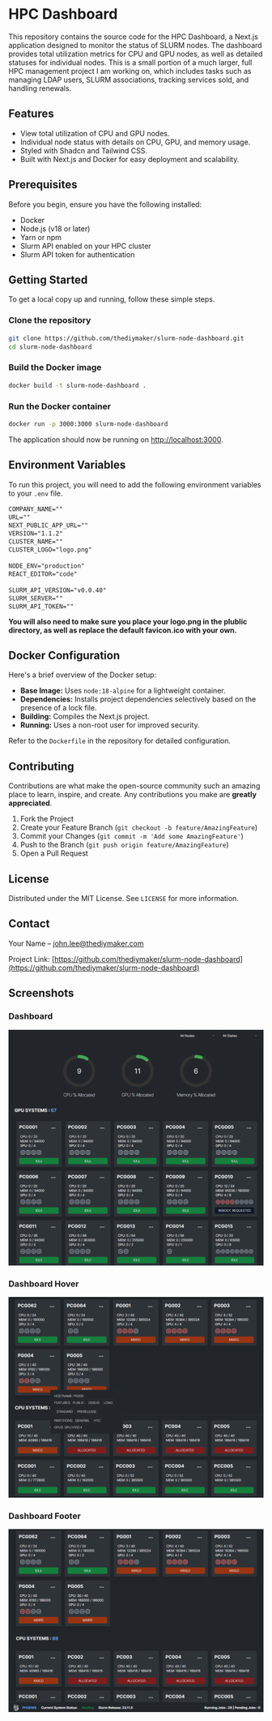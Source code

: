
# HPC Dashboard

This repository contains the source code for the HPC Dashboard, a Next.js application designed to monitor the status of SLURM nodes. The dashboard provides total utilization metrics for CPU and GPU nodes, as well as detailed statuses for individual nodes. This is a small portion of a much larger, full HPC management project I am working on, which includes tasks such as managing LDAP users, SLURM associations, tracking services sold, and handling renewals.

## Features

- View total utilization of CPU and GPU nodes.
- Individual node status with details on CPU, GPU, and memory usage.
- Styled with Shadcn and Tailwind CSS.
- Built with Next.js and Docker for easy deployment and scalability.

## Prerequisites

Before you begin, ensure you have the following installed:
- Docker
- Node.js (v18 or later)
- Yarn or npm
- Slurm API enabled on your HPC cluster
- Slurm API token for authentication

## Getting Started

To get a local copy up and running, follow these simple steps.

### Clone the repository

```bash
git clone https://github.com/thediymaker/slurm-node-dashboard.git
cd slurm-node-dashboard
```

### Build the Docker image

```bash
docker build -t slurm-node-dashboard .
```

### Run the Docker container

```bash
docker run -p 3000:3000 slurm-node-dashboard
```

The application should now be running on [http://localhost:3000](http://localhost:3000).

## Environment Variables

To run this project, you will need to add the following environment variables to your `.env` file.

```plaintext
COMPANY_NAME=""
URL=""
NEXT_PUBLIC_APP_URL=""
VERSION="1.1.2"
CLUSTER_NAME=""
CLUSTER_LOGO="logo.png"

NODE_ENV="production"
REACT_EDITOR="code"

SLURM_API_VERSION="v0.0.40"
SLURM_SERVER=""
SLURM_API_TOKEN=""
```

**You will also need to make sure you place your logo.png in the plublic directory, as well as replace the default favicon.ico with your own.**


## Docker Configuration

Here's a brief overview of the Docker setup:

- **Base Image:** Uses `node:18-alpine` for a lightweight container.
- **Dependencies:** Installs project dependencies selectively based on the presence of a lock file.
- **Building:** Compiles the Next.js project.
- **Running:** Uses a non-root user for improved security.

Refer to the `Dockerfile` in the repository for detailed configuration.

## Contributing

Contributions are what make the open-source community such an amazing place to learn, inspire, and create. Any contributions you make are **greatly appreciated**.

1. Fork the Project
2. Create your Feature Branch (`git checkout -b feature/AmazingFeature`)
3. Commit your Changes (`git commit -m 'Add some AmazingFeature'`)
4. Push to the Branch (`git push origin feature/AmazingFeature`)
5. Open a Pull Request

## License

Distributed under the MIT License. See `LICENSE` for more information.

## Contact

Your Name – [john.lee@thediymaker.com](mailto:john.lee@thediymaker.com)

Project Link: [https://github.com/thediymaker/slurm-node-dashboard](https://github.com/thediymaker/slurm-node-dashboard)

## Screenshots

### Dashboard
![Dashboard Screenshot](/images/dashboard_screenshot.png "Dashboard Overview")

### Dashboard Hover
![Dashboard Hover Screenshot](/images/dashboard_screenshot2.png "Hover Status")

### Dashboard Footer
![Dashboard Footer Screenshot](/images/dashboard_screenshot3.png "Footer")

